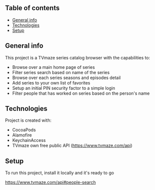 ## Table of contents
* [General info](#general-info)
* [Technologies](#technologies)
* [Setup](#setup)

## General info
This project is a TVmaze series catalog browser with the capabilities to:
- Browse over a main home page of series
- Filter series search based on name of the series
- Browse over each series seasons and episodes detail
- Add series to your own list of favorites
- Setup an initial PIN security factor to a simple login
- Filter people that has worked on series based on the person's name
	
## Technologies
Project is created with:
* CocoaPods
* Alamofire
* KeychainAccess
* TVmaze own free public API (https://www.tvmaze.com/api)
	
## Setup
To run this project, install it locally and it's ready to go

https://www.tvmaze.com/api#people-search